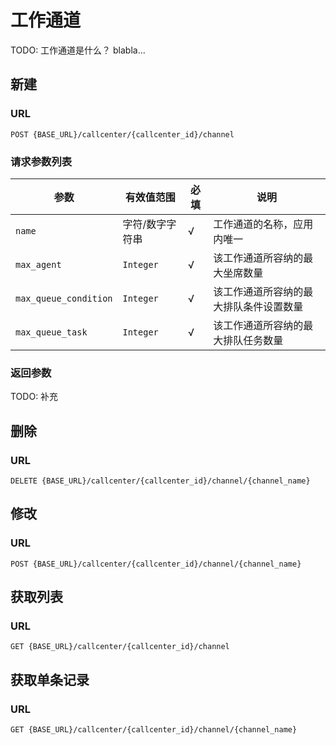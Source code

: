 # 工作通道

<!-- toc -->

TODO: 工作通道是什么？ blabla...

## 新建

### URL
```
POST {BASE_URL}/callcenter/{callcenter_id}/channel
```

### 请求参数列表

参数                   | 有效值范围            | 必填 | 说明
---------------------- | ----------------------| ---- | ----------------------------------------
`name`                 | 字符/数字字符串       | √    | 工作通道的名称，应用内唯一
`max_agent`            | `Integer`             | √    | 该工作通道所容纳的最大坐席数量
`max_queue_condition`  | `Integer`             | √    | 该工作通道所容纳的最大排队条件设置数量
`max_queue_task`       | `Integer`             | √    | 该工作通道所容纳的最大排队任务数量

### 返回参数
TODO: 补充

## 删除

### URL
```
DELETE {BASE_URL}/callcenter/{callcenter_id}/channel/{channel_name}
```

## 修改

### URL
```
POST {BASE_URL}/callcenter/{callcenter_id}/channel/{channel_name}
```

## 获取列表

### URL
```
GET {BASE_URL}/callcenter/{callcenter_id}/channel
```

## 获取单条记录

### URL
```
GET {BASE_URL}/callcenter/{callcenter_id}/channel/{channel_name}
```
